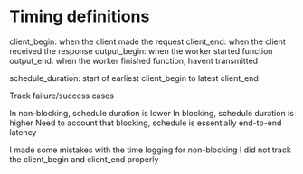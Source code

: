 # Timing definitions

client_begin: when the client made the request
client_end: when the client received the response
output_begin: when the worker started function
output_end: when the worker finished function, havent transmitted

schedule_duration: start of earliest client_begin to latest client_end

Track failure/success cases

In non-blocking, schedule duration is lower
In blocking, schedule duration is higher
Need to account that blocking, schedule is essentially end-to-end latency

I made some mistakes with the time logging for non-blocking
I did not track the client_begin and client_end properly